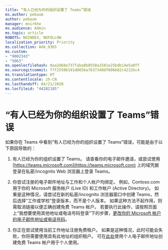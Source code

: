 ```yaml
---
title: “有人已经为你的组织设置了 Teams”错误
ms.author: pebaum
author: pebaum
manager: mnirkhe
ms.audience: Admin
ms.topic: article
ROBOTS: NOINDEX, NOFOLLOW
localization_priority: Priority
ms.collection: Adm_O365
ms.custom:
- "9002343"
- "5063"
ms.openlocfilehash: 0aa2d68e737faba8b8558a1581e25bdb14e5a9ff
ms.sourcegitcommit: f7f25506191d0656a7637340df806b82c4232bc4
ms.translationtype: HT
ms.contentlocale: zh-CN
ms.lasthandoff: 04/21/2020
ms.locfileid: "44282185"
---
```

# <a name="someone-has-already-set-up-teams-for-your-organization-error"></a>“有人已经为你的组织设置了 Teams”错误

如果你在 Teams 中看到“有人已经为你的组织设置了 Teams”错误，可能是由于以下原因导致的：

1. 有人已经为你的组织设置了 Teams。 请查看你的电子邮件邀请，或尝试使用 [https://teams.microsoft.com](https://teams.microsoft.com) 上的域凭据登录在私密/incognito Web 浏览器上登录 Teams。

2. 你尝试注册的电子邮件地址与工作和个人帐户均绑定。 例如，Contoso.com 用于你的 Microsoft 服务帐户 (Live ID) 和工作帐户 (Active Directory)。 如果是这种情况，请尝试在新的私密/incognito 浏览器窗口中创建 Teams，然后选择“工作或学校”登录版本，而不是个人版本。 如果这种方法不起作用，则需取消链接以便正确创建免费 Teams 帐户。 若要执行此操作，请按照页面上“我想要使用其他地址或电话号码登录”下的步骤，[更改你的 Microsoft 帐户的电子邮件地址或电话号码](https://support.microsoft.com/help/12407)。

3. 你正在尝试使用当前工作地址注册免费租户。 如果是这种情况，此时可能会失败，你将需要使用具有此地址的组织租户。 可在[此处](https://products.office.com/microsoft-teams/group-chat-software)使用个人电子邮件地址创建免费 Teams 帐户用于个人使用。
